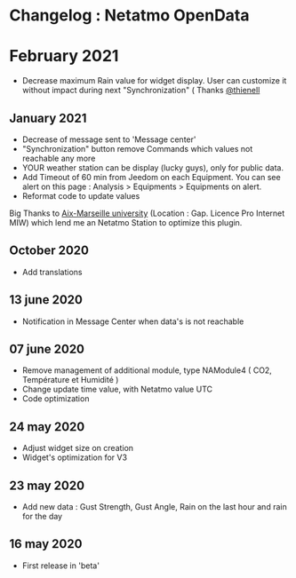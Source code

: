 # Changelog : Netatmo OpenData



# February 2021
- Decrease maximum Rain value for widget display. User can customize it without impact during next "Synchronization" ( Thanks [@thienell](https://community.jeedom.com/u/thienell)

## January 2021
- Decrease of message sent to 'Message center'
- "Synchronization" button remove Commands which values not reachable any more
- YOUR weather station can be display (lucky guys), only for public data.
- Add Timeout of 60 min from Jeedom on each Equipment. You can see alert on this page :  Analysis >  Equipments > Equipments on alert.
- Reformat code to update values

Big Thanks to [Aix-Marseille university](http://www.gap.univ-mrs.fr/miw/) (Location : Gap. Licence Pro Internet MIW)  which lend me an Netatmo Station to optimize this plugin.

## October 2020
- Add translations

## 13 june 2020
- Notification in Message Center when data's is not reachable

## 07 june 2020
- Remove management of additional module, type NAModule4 ( CO2, Température et Humidité )
- Change update time value, with Netatmo value UTC
- Code optimization 

## 24 may 2020
- Adjust widget size on creation
- Widget's optimization for V3 

## 23 may 2020
- Add new data  : Gust Strength,  Gust Angle, Rain on the last hour and rain for the day

## 16 may 2020
- First release in 'beta'
